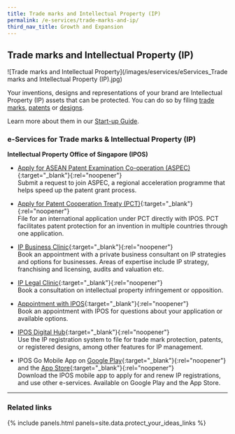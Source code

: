 ```yaml
---
title: Trade marks and Intellectual Property (IP)
permalink: /e-services/trade-marks-and-ip/
third_nav_title: Growth and Expansion
---
```


## Trade marks and Intellectual Property (IP)

![Trade marks and Intellectual Property](/images/eservices/eServices_Trade marks and Intellectual Property (IP).jpg)

Your inventions, designs and representations of your brand are Intellectual Property (IP) assets that can be protected. You can do so by filing [trade marks](/intellectual-property/ip-grow/ip-search-and-registration/trade-mark-agent/), [patents](/intellectual-property/ip-grow/ip-search-and-registration/patent-agent/) or [designs](/intellectual-property/ip-grow/ip-search-and-registration/registered-design-agent/).

Learn more about them in our [Start-up Guide](/start-a-business/protect-your-ideas/).

### e-Services for Trade marks & Intellectual Property (IP)

**Intellectual Property Office of Singapore (IPOS)**

- [Apply for ASEAN Patent Examination Co-operation (ASPEC)](https://www.aseanip.org/services/asean-patent-examination-co-operation-(aspec)/what-is-aspec){:target="_blank"}{:rel="noopener"}
  <br>Submit a request to join ASPEC, a regional acceleration programme that helps speed up the patent grant process.

- [Apply for Patent Cooperation Treaty (PCT)](https://pct.wipo.int/authpage/signin.xhtml?goto=https%3A%2F%2Fpct.wipo.int%3A443%2FePCT%2F){:target="_blank"}{:rel="noopener"}
  <br>File for an international application under PCT directly with IPOS. PCT facilitates patent protection for an invention in multiple countries through one application.

- [IP Business Clinic](https://www.ipos.gov.sg/eservices/ip-clinics){:target="_blank"}{:rel="noopener"}
  <br>Book an appointment with a private business consultant on IP strategies and options for businesses. Areas of expertise include IP strategy, franchising and licensing, audits and valuation etc.

- [IP Legal Clinic](https://www.ipos.gov.sg/eservices/ip-clinics){:target="_blank"}{:rel="noopener"}
  <br>Book a consultation on intellectual property infringement or opposition.

- [Appointment with IPOS](https://www.booking.gov.sg/public/services/qd6R85eQ/availability?anonymous=true){:target="_blank"}{:rel="noopener"}
  <br>Book an appointment with IPOS for questions about your application or available options.

- [IPOS Digital Hub](https://digitalhub.ipos.gov.sg/FAMN/process/IP4SG/MN_Index){:target="_blank"}{:rel="noopener"}
  <br>Use the IP registration system to file for trade mark protection, patents, or registered designs, among other features for IP management.

- IPOS Go Mobile App on [Google Play](https://play.google.com/store/apps/details?id=sg.ipos.mobile){:target="_blank"}{:rel="noopener"} and the [App Store](https://apps.apple.com/us/app/ipos-go/id1475896971){:target="_blank"}{:rel="noopener"}
  <br>Download the IPOS mobile app to apply for and renew IP registrations, and use other e-services. Available on Google Play and the App Store.

---

### Related links

{% include panels.html panels=site.data.protect_your_ideas_links %}
